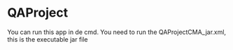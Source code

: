 # QAProject

You can run this app in de cmd. You need to run the QAProjectCMA_jar.xml, this is the executable jar file
